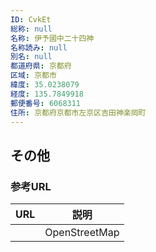 ```yaml
---
ID: CvkEt
総称: null
名称: 伊予國中二十四神
名称読み: null
別名: null
都道府県: 京都府
区域: 京都市
緯度: 35.0238079
経度: 135.7849918
郵便番号: 6068311
住所: 京都府京都市左京区吉田神楽岡町
---
```


## その他

### 参考URL

| URL | 説明          |
| --- | ------------- |
|     | OpenStreetMap |
